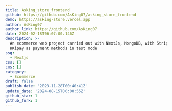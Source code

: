 ```yaml
---
title: Asking_store_frontend
github: https://github.com/AsKing07/asking_store_frontend
demo: https://asking-store.vercel.app
author: AsKing07
author_link: https://github.com/AsKing07
date: 2024-02-18T06:07:00.146Z
description: >-
  An ecommerce web project carried out with NextJs, MongoDB, with Stripe and
  KKipay as payment methods in test mode
ssg:
  - Nextjs
css: []
cms: []
category:
  - Ecommerce
draft: false
publish_date: '2023-11-28T00:40:41Z'
update_date: '2024-08-15T00:00:55Z'
github_star: 1
github_fork: 1
---
```


